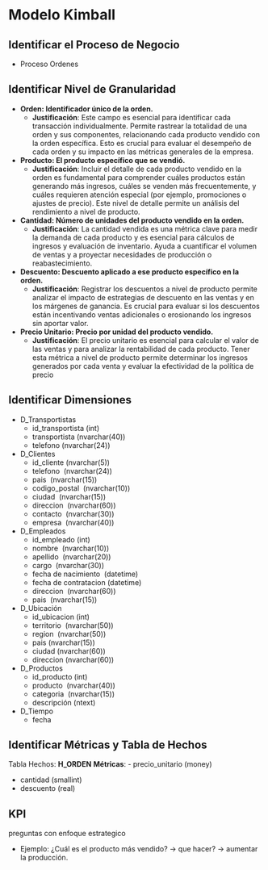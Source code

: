 # Modelo Kimball
## Identificar el Proceso de Negocio
- Proceso Ordenes
## Identificar Nivel de Granularidad
- **Orden: Identificador único de la orden.**
    - **Justificación**: Este campo es esencial para identificar cada transacción individualmente. Permite rastrear la totalidad de una orden y sus componentes, relacionando cada producto vendido con la orden específica. Esto es crucial para evaluar el desempeño de cada orden y su impacto en las métricas generales de la empresa.
- **Producto: El producto específico que se vendió.**
    - **Justificación**: Incluir el detalle de cada producto vendido en la orden es fundamental para comprender cuáles productos están generando más ingresos, cuáles se venden más frecuentemente, y cuáles requieren atención especial (por ejemplo, promociones o ajustes de precio). Este nivel de detalle permite un análisis del rendimiento a nivel de producto.
- **Cantidad: Número de unidades del producto vendido en la orden.**
    - **Justificación**: La cantidad vendida es una métrica clave para medir la demanda de cada producto y es esencial para cálculos de ingresos y evaluación de inventario. Ayuda a cuantificar el volumen de ventas y a proyectar necesidades de producción o reabastecimiento.
- **Descuento: Descuento aplicado a ese producto específico en la orden.**
    - **Justificación**: Registrar los descuentos a nivel de producto permite analizar el impacto de estrategias de descuento en las ventas y en los márgenes de ganancia. Es crucial para evaluar si los descuentos están incentivando ventas adicionales o erosionando los ingresos sin aportar valor.
- **Precio Unitario: Precio por unidad del producto vendido.**
    - **Justificación**: El precio unitario es esencial para calcular el valor de las ventas y para analizar la rentabilidad de cada producto. Tener esta métrica a nivel de producto permite determinar los ingresos generados por cada venta y evaluar la efectividad de la política de precio
## Identificar Dimensiones
- D_Transportistas 
	- id_transportista (int)
	- transportista (nvarchar(40))
	- telefono (nvarchar(24))
- D_Clientes 
	- id_cliente (nvarchar(5))
	- telefono  (nvarchar(24))
	- pais  (nvarchar(15))
	- codigo_postal  (nvarchar(10))
	- ciudad  (nvarchar(15))
	- direccion  (nvarchar(60))
	- contacto  (nvarchar(30))
	- empresa  (nvarchar(40))
- D_Empleados
	- id_empleado (int)
	- nombre  (nvarchar(10))
	- apellido  (nvarchar(20))
	- cargo  (nvarchar(30))
	- fecha de nacimiento  (datetime)
	- fecha de contratacion (datetime)
	- direccion  (nvarchar(60))
	- pais  (nvarchar(15))
- D_Ubicación 
	- id_ubicacion (int)
	- territorio  (nvarchar(50))
	- region  (nvarchar(50))
	- pais (nvarchar(15)) 
	- ciudad (nvarchar(60))
	- direccion (nvarchar(60))
- D_Productos 
	- id_producto (int)
	- producto  (nvarchar(40))
	- categoria  (nvarchar(15))
	- descripción (ntext)
- D_Tiempo
	- fecha
## Identificar Métricas y Tabla de Hechos
Tabla Hechos: **H_ORDEN**
**Métricas**:
- precio_unitario (money)
- cantidad (smallint)
- descuento (real)

## KPI
preguntas con enfoque estrategico
- Ejemplo: ¿Cuál es el producto más vendido? -> que hacer? -> aumentar la producción.